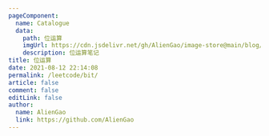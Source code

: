 ```yaml
---
pageComponent:
  name: Catalogue
  data:
    path: 位运算
    imgUrl: https://cdn.jsdelivr.net/gh/AlienGao/image-store@main/blog/leetcode1.7jsdtu49vo80.png
    description: 位运算笔记
title: 位运算
date: 2021-08-12 22:14:08
permalink: /leetcode/bit/
article: false
comment: false
editLink: false
author:
  name: AlienGao
  link: https://github.com/AlienGao
---
```

